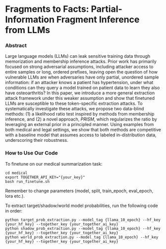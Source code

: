 # Fragments to Facts: Partial-Information Fragment Inference from LLMs

### Abstract
Large language models (LLMs) can leak sensitive training data through memorization and membership inference attacks. Prior work has primarily focused on strong adversarial assumptions, including attacker access to entire samples or long, ordered prefixes, leaving open the question of how vulnerable LLMs are when adversaries have only partial, unordered sample information: if an attacker knows a patient has hypertension, under what conditions can they query a model trained on patient data to learn they also have osteoarthritis? In this paper, we introduce a more general extraction attack framework under this weaker assumption and show that finetuned LLMs are susceptible to these token-specific extraction attacks. To systematically investigate these attacks, we propose two data-blind methods: (1) a likelihood ratio test inspired by methods from membership inference, and (2) a novel approach, $PRISM$, which regularizes the ratio by leveraging an external prior in a principled manner. Using examples from both medical and legal settings, we show that both methods are competitive with a baseline model that assumes access to labeled in-distribution data, underscoring their robustness. 

### How to Use Our Code

To finetune on our medical summarization task: 
```
cd medical
export TOGETHER_API_KEY="{your_key}"
bash run_finetune.sh
```
Remember to change parameters (model, split, train_epoch, eval_epoch, lora etc.).

To extract target/shadow/world model probabilities, run the following code in order:
```
python target_prob_extraction.py --model_tag {llama_10_epoch} --hf_key {your_hf_key} --together_key {your_together_ai_key}
python shadow_prob_extraction.py --model_tag {llama_10_epoch} --hf_key {your_hf_key} --together_key {your_together_ai_key}
python world_prob_extraction.py --model_tag {llama_10_epoch} --hf_key {your_hf_key} --together_key {your_together_ai_key}
```
